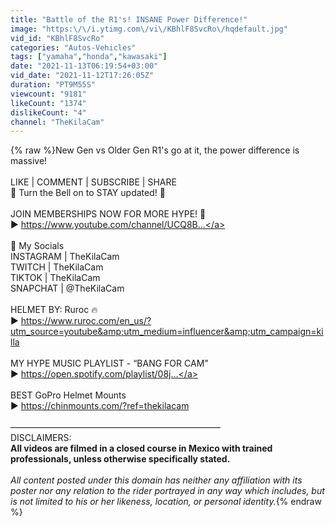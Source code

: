 ```yaml
---
title: "Battle of the R1's! INSANE Power Difference!"
image: "https:\/\/i.ytimg.com\/vi\/KBhlF8SvcRo\/hqdefault.jpg"
vid_id: "KBhlF8SvcRo"
categories: "Autos-Vehicles"
tags: ["yamaha","honda","kawasaki"]
date: "2021-11-13T06:19:54+03:00"
vid_date: "2021-11-12T17:26:05Z"
duration: "PT9M55S"
viewcount: "9181"
likeCount: "1374"
dislikeCount: "4"
channel: "TheKilaCam"
---
```

{% raw %}New Gen vs Older Gen R1's go at it, the power difference is massive!<br /><br />LIKE | COMMENT | SUBSCRIBE | SHARE<br />🔔 Turn the Bell on to STAY updated! 🔔<br /><br />JOIN MEMBERSHIPS NOW FOR MORE HYPE! 🚀<br />▶️ <a rel="nofollow" target="blank" href="https://www.youtube.com/channel/UCQ8B...">https://www.youtube.com/channel/UCQ8B...</a><br /><br />🚀 My Socials<br />INSTAGRAM | TheKilaCam<br />TWITCH | TheKilaCam<br />TIKTOK | TheKilaCam<br />SNAPCHAT | @TheKilaCam<br /><br />HELMET BY: Ruroc 🔥<br />▶️ <a rel="nofollow" target="blank" href="https://www.ruroc.com/en_us/?utm_source=youtube&amp;utm_medium=influencer&amp;utm_campaign=killa">https://www.ruroc.com/en_us/?utm_source=youtube&amp;utm_medium=influencer&amp;utm_campaign=killa</a><br /><br />MY HYPE MUSIC PLAYLIST - “BANG FOR CAM”<br />▶️ <a rel="nofollow" target="blank" href="https://open.spotify.com/playlist/08j...">https://open.spotify.com/playlist/08j...</a><br /><br />BEST GoPro Helmet Mounts<br />▶️ <a rel="nofollow" target="blank" href="https://chinmounts.com/?ref=thekilacam">https://chinmounts.com/?ref=thekilacam</a><br /><br />————————————————————————<br />DISCLAIMERS:<br />**All videos are filmed in a closed course in Mexico with trained professionals, unless otherwise specifically stated.**<br /><br />*All content posted under this domain has neither any affiliation with its poster nor any relation to the rider portrayed in any way which includes, but is not limited to his or her likeness, location, or personal identity.*{% endraw %}
